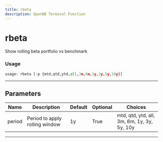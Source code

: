 ```yaml
---
title: rbeta
description: OpenBB Terminal Function
---
```


# rbeta

Show rolling beta portfolio vs benchmark

### Usage

```python
usage: rbeta [-p {mtd,qtd,ytd,all,3m,6m,1y,3y,5y,10y}]
```

---

## Parameters

| Name | Description | Default | Optional | Choices |
| ---- | ----------- | ------- | -------- | ------- |
| period | Period to apply rolling window | 1y | True | mtd, qtd, ytd, all, 3m, 6m, 1y, 3y, 5y, 10y |
---

